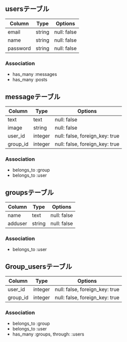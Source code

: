 ## usersテーブル
|Column|Type|Options|
|------|----|-------|
|email|string|null: false|
|name|string|null: false|
|password|string|null: false|

### Association
- has_many :messages
- has_many :posts

## messageテーブル
|Column|Type|Options|
|-------|----|-------|
|text|text|null: false|
|image|string|null: false|
|user_id|integer|null: false, foreign_key: true|
|group_id|integer|null: false, foreign_key: true|

### Association
- belongs_to :group
- belongs_to :user

## groupsテーブル
|Column|Type|Options|
|------|----|-------|
|name|text|null: false|
|adduser|string|null: false|

### Association
- belongs_to :user

## Group_usersテーブル
|Column|Type|Options|
|------|----|-------|
|user_id|integer|null: false, foreign_key: true|
|group_id|integer|null: false, foreign_key: true|

### Association
- belongs_to :group
- belongs_to :user
- has_many :groups, through: :users
